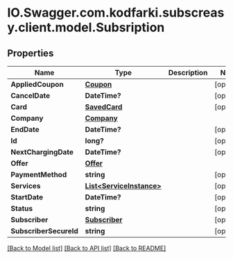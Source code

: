 # IO.Swagger.com.kodfarki.subscreasy.client.model.Subsription
## Properties

Name | Type | Description | Notes
------------ | ------------- | ------------- | -------------
**AppliedCoupon** | [**Coupon**](Coupon.md) |  | [optional] 
**CancelDate** | **DateTime?** |  | [optional] 
**Card** | [**SavedCard**](SavedCard.md) |  | [optional] 
**Company** | [**Company**](Company.md) |  | 
**EndDate** | **DateTime?** |  | [optional] 
**Id** | **long?** |  | [optional] 
**NextChargingDate** | **DateTime?** |  | [optional] 
**Offer** | [**Offer**](Offer.md) |  | 
**PaymentMethod** | **string** |  | [optional] 
**Services** | [**List&lt;ServiceInstance&gt;**](ServiceInstance.md) |  | [optional] 
**StartDate** | **DateTime?** |  | [optional] 
**Status** | **string** |  | [optional] 
**Subscriber** | [**Subscriber**](Subscriber.md) |  | [optional] 
**SubscriberSecureId** | **string** |  | [optional] 

[[Back to Model list]](../README.md#documentation-for-models) [[Back to API list]](../README.md#documentation-for-api-endpoints) [[Back to README]](../README.md)


